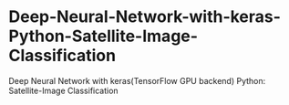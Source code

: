 # Deep-Neural-Network-with-keras-Python-Satellite-Image-Classification
Deep Neural Network with keras(TensorFlow GPU backend) Python: Satellite-Image Classification
